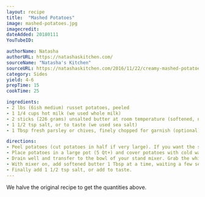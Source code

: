 ```yaml
---
layout: recipe
title:  "Mashed Potatoes"
image: mashed-potatoes.jpg
imagecredit:
dateAdded: 20180111
YouTubeID: 

authorName: Natasha
authorURL: https://natashaskitchen.com/
sourceName: "Natasha's Kitchen"
sourceURL: https://natashaskitchen.com/2016/11/22/creamy-mashed-potatoes-recipe/
category: Sides
yield: 4-6
prepTime: 15
cookTime: 25

ingredients:
- 2 lbs (6ish medium) russet potatoes, peeled
- 1 1/4 cups hot milk (we used whole milk)
- 2 sticks (226 grams) unsalted butter at room temperature (softened, not melted)
- 1 1/2 tsp salt, or to taste (we used sea salt)
- 1 Tbsp fresh parsley or chives, finely chopped for garnish (optional)

directions:
- Peel potatoes (cut potatoes in half if very large). If you want the smoothest potatoes possible, remove the little knots from the potatoes with a small spoon or the tip of a potatoes peeler. 
- Place potatoes in a large pot (5 Qt+) and cover potatoes with cold water. Bring to a boil and cook partially covered until easily pierced with a knife (boil 20-25 min depending on the size of your potatoes; mine took 22 min).
- Drain well and transfer to the bowl of your stand mixer. Grab the whisk attachment and mash potatoes lightly by hand to break them up. Fit mixer with whisk attachment and start on low speed 30 sec then increase to medium and slowly drizzle in the HOT milk.
- With mixer on, add softened butter 1 Tbsp at a time, waiting a few seconds between each addition. Potatoes will be whipped and fluffy. 
- Finally add 1 1/2 tsp salt, or add to taste.
---
```


We halve the original recipe to get the quantities above.
